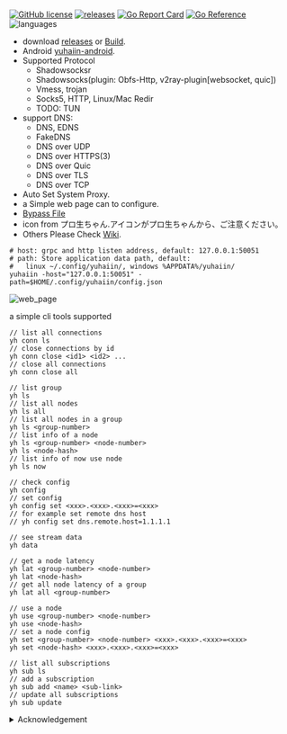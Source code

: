 #

[![GitHub license](https://img.shields.io/github/license/Asutorufa/yuhaiin)](https://github.com/Asutorufa/yuhaiin/blob/master/LICENSE)
[![releases](https://img.shields.io/github/release-pre/asutorufa/yuhaiin.svg)](https://github.com/Asutorufa/yuhaiin/releases)
[![Go Report Card](https://goreportcard.com/badge/github.com/Asutorufa/yuhaiin)](https://goreportcard.com/report/github.com/Asutorufa/yuhaiin)
[![Go Reference](https://pkg.go.dev/badge/github.com/Asutorufa/yuhaiin.svg)](https://pkg.go.dev/github.com/Asutorufa/yuhaiin)
![languages](https://img.shields.io/github/languages/top/asutorufa/yuhaiin.svg)  
  
- download [releases](https://github.com/Asutorufa/yuhaiin/releases) or [Build](https://github.com/Asutorufa/yuhaiin/wiki/build).  
- Android [yuhaiin-android](https://github.com/Asutorufa/yuhaiin-android).  
- Supported Protocol  
  - Shadowsocksr  
  - Shadowsocks(plugin: Obfs-Http, v2ray-plugin[websocket, quic])  
  - Vmess, trojan
  - Socks5, HTTP, Linux/Mac Redir
  - TODO: TUN
- support DNS:
  - DNS, EDNS
  - FakeDNS
  - DNS over UDP
  - DNS over HTTPS(3)
  - DNS over Quic
  - DNS over TLS
  - DNS over TCP
- Auto Set System Proxy.  
- a Simple web page can to configure.
- [Bypass File](https://github.com/Asutorufa/yuhaiin/tree/ACL)  
- icon from プロ生ちゃん.アイコンがプロ生ちゃんから、ご注意ください。  
- Others Please Check [Wiki](https://github.com/Asutorufa/yuhaiin/wiki).  

<!-- 
![v0.2.12-beta_linux](https://raw.githubusercontent.com/Asutorufa/yuhaiin/master/assets/img/v0.2.12-beta_linux.png)  
![v0.2.12-beta_windows](https://raw.githubusercontent.com/Asutorufa/yuhaiin/master/assets/img/v0.2.12-beta_windows.png)   -->

```shell
# host: grpc and http listen address, default: 127.0.0.1:50051
# path: Store application data path, default:
#   linux ~/.config/yuhaiin/, windows %APPDATA%/yuhaiin/
yuhaiin -host="127.0.0.1:50051" -path=$HOME/.config/yuhaiin/config.json
```

![web_page](https://raw.githubusercontent.com/Asutorufa/yuhaiin/master/assets/img/web_page.png)

a simple cli tools supported

```shell
// list all connections
yh conn ls
// close connections by id
yh conn close <id1> <id2> ...
// close all connections
yh conn close all

// list group
yh ls
// list all nodes
yh ls all
// list all nodes in a group
yh ls <group-number>
// list info of a node
yh ls <group-number> <node-number>
yh ls <node-hash>
// list info of now use node
yh ls now

// check config
yh config
// set config
yh config set <xxx>.<xxx>.<xxx>=<xxx>
// for example set remote dns host
// yh config set dns.remote.host=1.1.1.1

// see stream data
yh data

// get a node latency
yh lat <group-number> <node-number>
yh lat <node-hash>
// get all node latency of a group
yh lat all <group-number>

// use a node
yh use <group-number> <node-number>
yh use <node-hash>
// set a node config
yh set <group-number> <node-number> <xxx>.<xxx>.<xxx>=<xxx>
yh set <node-hash> <xxx>.<xxx>.<xxx>=<xxx>

// list all subscriptions
yh sub ls
// add a subscription
yh sub add <name> <sub-link>
// update all subscriptions
yh sub update
```

<details>
<summary>Acknowledgement</summary>

- [Golang](https://golang.org)  
- [therecipe/qt](https://github.com/therecipe/qt)  
- [mattn/go-sqlite3](https://github.com/mattn/go-sqlite3)(now change to json)  
- [breakwa11/shadowsokcsr](https://github.com/shadowsocksr-backup/shadowsocksr)  
- [akkariiin/shadowsocksrr](https://github.com/shadowsocksrr/shadowsocksr/tree/akkariiin/dev)  
- [mzz2017/shadowsocksR](https://github.com/mzz2017/shadowsocksR)  
- [Dreamacro/clash](https://github.com/Dreamacro/clash)  
- [shadowsocks/go-shadowsocks2](https://github.com/shadowsocks/go-shadowsocks2)  
- [v2ray-plugin](https://github.com/shadowsocks/v2ray-plugin)  
- [vmess-client](https://github.com/gitsrc/vmess-client)  
- [v2ray](https://v2ray.com/)  
- [gRPC](https://grpc.io/)  
- [protobuf](https://github.com/golang/protobuf)  
- [プロ生ちゃん](https://kei.pronama.jp/)

</details>

